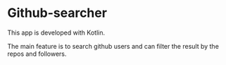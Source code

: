 # Github-searcher
This app is developed with Kotlin.

The main feature is to search github users and can filter the result by the repos and followers.
